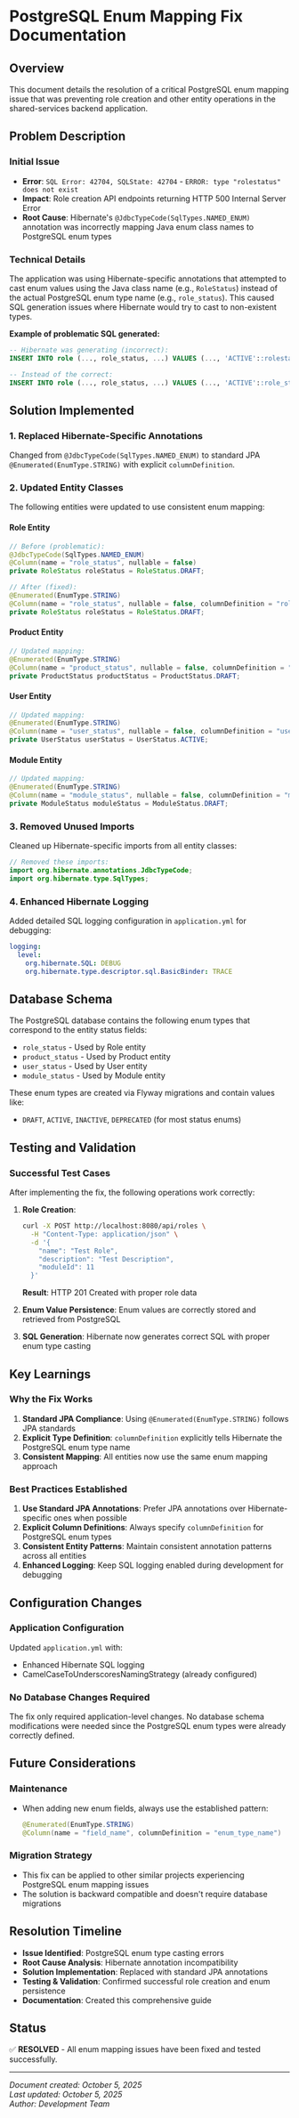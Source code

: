 # PostgreSQL Enum Mapping Fix Documentation

## Overview
This document details the resolution of a critical PostgreSQL enum mapping issue that was preventing role creation and other entity operations in the shared-services backend application.

## Problem Description

### Initial Issue
- **Error**: `SQL Error: 42704, SQLState: 42704` - `ERROR: type "rolestatus" does not exist`
- **Impact**: Role creation API endpoints returning HTTP 500 Internal Server Error
- **Root Cause**: Hibernate's `@JdbcTypeCode(SqlTypes.NAMED_ENUM)` annotation was incorrectly mapping Java enum class names to PostgreSQL enum types

### Technical Details
The application was using Hibernate-specific annotations that attempted to cast enum values using the Java class name (e.g., `RoleStatus`) instead of the actual PostgreSQL enum type name (e.g., `role_status`). This caused SQL generation issues where Hibernate would try to cast to non-existent types.

**Example of problematic SQL generated:**
```sql
-- Hibernate was generating (incorrect):
INSERT INTO role (..., role_status, ...) VALUES (..., 'ACTIVE'::rolestatus, ...)

-- Instead of the correct:
INSERT INTO role (..., role_status, ...) VALUES (..., 'ACTIVE'::role_status, ...)
```

## Solution Implemented

### 1. Replaced Hibernate-Specific Annotations
Changed from `@JdbcTypeCode(SqlTypes.NAMED_ENUM)` to standard JPA `@Enumerated(EnumType.STRING)` with explicit `columnDefinition`.

### 2. Updated Entity Classes
The following entities were updated to use consistent enum mapping:

#### Role Entity
```java
// Before (problematic):
@JdbcTypeCode(SqlTypes.NAMED_ENUM)
@Column(name = "role_status", nullable = false)
private RoleStatus roleStatus = RoleStatus.DRAFT;

// After (fixed):
@Enumerated(EnumType.STRING)
@Column(name = "role_status", nullable = false, columnDefinition = "role_status")
private RoleStatus roleStatus = RoleStatus.DRAFT;
```

#### Product Entity
```java
// Updated mapping:
@Enumerated(EnumType.STRING)
@Column(name = "product_status", nullable = false, columnDefinition = "product_status")
private ProductStatus productStatus = ProductStatus.DRAFT;
```

#### User Entity
```java
// Updated mapping:
@Enumerated(EnumType.STRING)
@Column(name = "user_status", nullable = false, columnDefinition = "user_status")
private UserStatus userStatus = UserStatus.ACTIVE;
```

#### Module Entity
```java
// Updated mapping:
@Enumerated(EnumType.STRING)
@Column(name = "module_status", nullable = false, columnDefinition = "module_status")
private ModuleStatus moduleStatus = ModuleStatus.DRAFT;
```

### 3. Removed Unused Imports
Cleaned up Hibernate-specific imports from all entity classes:
```java
// Removed these imports:
import org.hibernate.annotations.JdbcTypeCode;
import org.hibernate.type.SqlTypes;
```

### 4. Enhanced Hibernate Logging
Added detailed SQL logging configuration in `application.yml` for debugging:
```yaml
logging:
  level:
    org.hibernate.SQL: DEBUG
    org.hibernate.type.descriptor.sql.BasicBinder: TRACE
```

## Database Schema
The PostgreSQL database contains the following enum types that correspond to the entity status fields:

- `role_status` - Used by Role entity
- `product_status` - Used by Product entity  
- `user_status` - Used by User entity
- `module_status` - Used by Module entity

These enum types are created via Flyway migrations and contain values like:
- `DRAFT`, `ACTIVE`, `INACTIVE`, `DEPRECATED` (for most status enums)

## Testing and Validation

### Successful Test Cases
After implementing the fix, the following operations work correctly:

1. **Role Creation**:
   ```bash
   curl -X POST http://localhost:8080/api/roles \
     -H "Content-Type: application/json" \
     -d '{
       "name": "Test Role",
       "description": "Test Description", 
       "moduleId": 11
     }'
   ```
   **Result**: HTTP 201 Created with proper role data

2. **Enum Value Persistence**: Enum values are correctly stored and retrieved from PostgreSQL

3. **SQL Generation**: Hibernate now generates correct SQL with proper enum type casting

## Key Learnings

### Why the Fix Works
1. **Standard JPA Compliance**: Using `@Enumerated(EnumType.STRING)` follows JPA standards
2. **Explicit Type Definition**: `columnDefinition` explicitly tells Hibernate the PostgreSQL enum type name
3. **Consistent Mapping**: All entities now use the same enum mapping approach

### Best Practices Established
1. **Use Standard JPA Annotations**: Prefer JPA annotations over Hibernate-specific ones when possible
2. **Explicit Column Definitions**: Always specify `columnDefinition` for PostgreSQL enum types
3. **Consistent Entity Patterns**: Maintain consistent annotation patterns across all entities
4. **Enhanced Logging**: Keep SQL logging enabled during development for debugging

## Configuration Changes

### Application Configuration
Updated `application.yml` with:
- Enhanced Hibernate SQL logging
- CamelCaseToUnderscoresNamingStrategy (already configured)

### No Database Changes Required
The fix only required application-level changes. No database schema modifications were needed since the PostgreSQL enum types were already correctly defined.

## Future Considerations

### Maintenance
- When adding new enum fields, always use the established pattern:
  ```java
  @Enumerated(EnumType.STRING)
  @Column(name = "field_name", columnDefinition = "enum_type_name")
  ```

### Migration Strategy
- This fix can be applied to other similar projects experiencing PostgreSQL enum mapping issues
- The solution is backward compatible and doesn't require database migrations

## Resolution Timeline
- **Issue Identified**: PostgreSQL enum type casting errors
- **Root Cause Analysis**: Hibernate annotation incompatibility  
- **Solution Implementation**: Replaced with standard JPA annotations
- **Testing & Validation**: Confirmed successful role creation and enum persistence
- **Documentation**: Created this comprehensive guide

## Status
✅ **RESOLVED** - All enum mapping issues have been fixed and tested successfully.

---
*Document created: October 5, 2025*  
*Last updated: October 5, 2025*  
*Author: Development Team*